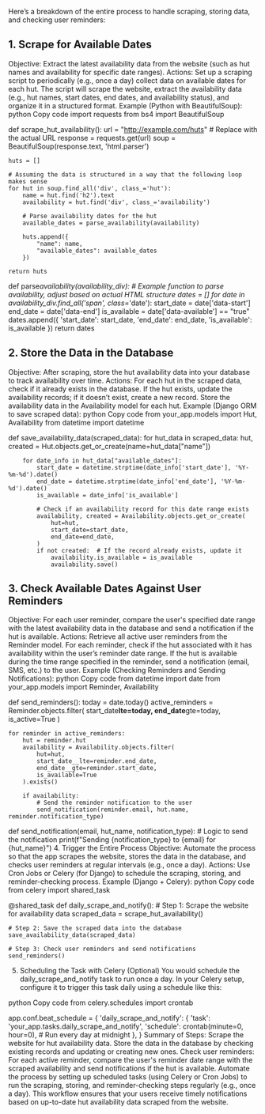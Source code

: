 Here’s a breakdown of the entire process to handle scraping, storing data, and checking user reminders:

## 1. Scrape for Available Dates

Objective: Extract the latest availability data from the website (such as hut names and availability for specific date ranges).
Actions:
Set up a scraping script to periodically (e.g., once a day) collect data on available dates for each hut.
The script will scrape the website, extract the availability data (e.g., hut names, start dates, end dates, and availability status), and organize it in a structured format.
Example (Python with BeautifulSoup):
python
Copy code
import requests
from bs4 import BeautifulSoup

def scrape_hut_availability():
url = "http://example.com/huts" # Replace with the actual URL
response = requests.get(url)
soup = BeautifulSoup(response.text, 'html.parser')

    huts = []

    # Assuming the data is structured in a way that the following loop makes sense
    for hut in soup.find_all('div', class_='hut'):
        name = hut.find('h2').text
        availability = hut.find('div', class_='availability')

        # Parse availability dates for the hut
        available_dates = parse_availability(availability)

        huts.append({
            "name": name,
            "available_dates": available_dates
        })

    return huts

def parse*availability(availability_div): # Example function to parse availability, adjust based on actual HTML structure
dates = []
for date in availability_div.find_all('span', class*='date'):
start_date = date['data-start']
end_date = date['data-end']
is_available = date['data-available'] == "true"
dates.append({
'start_date': start_date,
'end_date': end_date,
'is_available': is_available
})
return dates

## 2. Store the Data in the Database

Objective: After scraping, store the hut availability data into your database to track availability over time.
Actions:
For each hut in the scraped data, check if it already exists in the database.
If the hut exists, update the availability records; if it doesn’t exist, create a new record.
Store the availability data in the Availability model for each hut.
Example (Django ORM to save scraped data):
python
Copy code
from your_app.models import Hut, Availability
from datetime import datetime

def save_availability_data(scraped_data):
for hut_data in scraped_data:
hut, created = Hut.objects.get_or_create(name=hut_data["name"])

        for date_info in hut_data["available_dates"]:
            start_date = datetime.strptime(date_info['start_date'], '%Y-%m-%d').date()
            end_date = datetime.strptime(date_info['end_date'], '%Y-%m-%d').date()
            is_available = date_info['is_available']

            # Check if an availability record for this date range exists
            availability, created = Availability.objects.get_or_create(
                hut=hut,
                start_date=start_date,
                end_date=end_date,
            )
            if not created:  # If the record already exists, update it
                availability.is_available = is_available
                availability.save()

## 3. Check Available Dates Against User Reminders

Objective: For each user reminder, compare the user's specified date range with the latest availability data in the database and send a notification if the hut is available.
Actions:
Retrieve all active user reminders from the Reminder model.
For each reminder, check if the hut associated with it has availability within the user’s reminder date range.
If the hut is available during the time range specified in the reminder, send a notification (email, SMS, etc.) to the user.
Example (Checking Reminders and Sending Notifications):
python
Copy code
from datetime import date
from your_app.models import Reminder, Availability

def send_reminders():
today = date.today()
active_reminders = Reminder.objects.filter(
start_date**lte=today,
end_date**gte=today,
is_active=True
)

    for reminder in active_reminders:
        hut = reminder.hut
        availability = Availability.objects.filter(
            hut=hut,
            start_date__lte=reminder.end_date,
            end_date__gte=reminder.start_date,
            is_available=True
        ).exists()

        if availability:
            # Send the reminder notification to the user
            send_notification(reminder.email, hut.name, reminder.notification_type)

def send_notification(email, hut_name, notification_type): # Logic to send the notification
print(f"Sending {notification_type} to {email} for {hut_name}") 4. Trigger the Entire Process
Objective: Automate the process so that the app scrapes the website, stores the data in the database, and checks user reminders at regular intervals (e.g., once a day).
Actions:
Use Cron Jobs or Celery (for Django) to schedule the scraping, storing, and reminder-checking process.
Example (Django + Celery):
python
Copy code
from celery import shared_task

@shared_task
def daily_scrape_and_notify(): # Step 1: Scrape the website for availability data
scraped_data = scrape_hut_availability()

    # Step 2: Save the scraped data into the database
    save_availability_data(scraped_data)

    # Step 3: Check user reminders and send notifications
    send_reminders()

5. Scheduling the Task with Celery (Optional)
   You would schedule the daily_scrape_and_notify task to run once a day. In your Celery setup, configure it to trigger this task daily using a schedule like this:

python
Copy code
from celery.schedules import crontab

app.conf.beat_schedule = {
'daily_scrape_and_notify': {
'task': 'your_app.tasks.daily_scrape_and_notify',
'schedule': crontab(minute=0, hour=0), # Run every day at midnight
},
}
Summary of Steps:
Scrape the website for hut availability data.
Store the data in the database by checking existing records and updating or creating new ones.
Check user reminders: For each active reminder, compare the user's reminder date range with the scraped availability and send notifications if the hut is available.
Automate the process by setting up scheduled tasks (using Celery or Cron Jobs) to run the scraping, storing, and reminder-checking steps regularly (e.g., once a day).
This workflow ensures that your users receive timely notifications based on up-to-date hut availability data scraped from the website.
